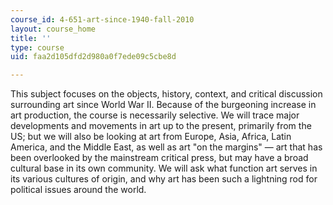 ```yaml
---
course_id: 4-651-art-since-1940-fall-2010
layout: course_home
title: ''
type: course
uid: faa2d105dfd2d980a0f7ede09c5cbe8d

---
```

This subject focuses on the objects, history, context, and critical discussion surrounding art since World War II. Because of the burgeoning increase in art production, the course is necessarily selective. We will trace major developments and movements in art up to the present, primarily from the US; but we will also be looking at art from Europe, Asia, Africa, Latin America, and the Middle East, as well as art "on the margins" — art that has been overlooked by the mainstream critical press, but may have a broad cultural base in its own community. We will ask what function art serves in its various cultures of origin, and why art has been such a lightning rod for political issues around the world.
